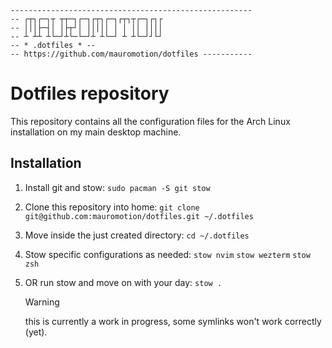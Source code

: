 ```
------------------------------------------------------
-- ┌┬┐┌─┐┬ ┬┬─┐┌─┐┌┬┐┌─┐┌┬┐┬┌─┐┌┐┌
-- │││├─┤│ │├┬┘│ │││││ │ │ ││ ││││
-- ┴ ┴┴ ┴└─┘┴└─└─┘┴ ┴└─┘ ┴ ┴└─┘┘└┘
-- * .dotfiles * --
-- https://github.com/mauromotion/dotfiles -----------
```

# Dotfiles repository

This repository contains all the configuration files for the Arch Linux installation on my main desktop machine.

## Installation

1. Install git and stow:
   `sudo pacman -S git stow`

2. Clone this repository into home:
   `git clone git@github.com:mauromotion/dotfiles.git ~/.dotfiles`

3. Move inside the just created directory:
   `cd ~/.dotfiles`

4. Stow specific configurations as needed:
   `stow nvim` `stow wezterm` `stow zsh`

5. OR run stow and move on with your day:
   `stow .`

   > [!WARNING]
   > this is currently a work in progress, some symlinks won't work correctly (yet).
